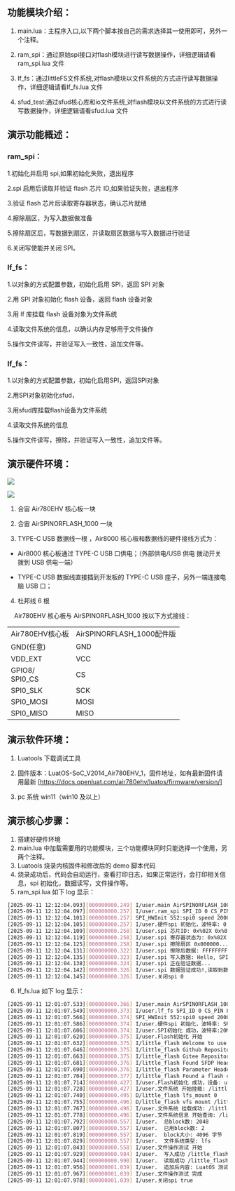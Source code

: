 ## 功能模块介绍：

1. main.lua：主程序入口,以下两个脚本按自己的需求选择其一使用即可，另外一个注释。

2. ram_spi：通过原始spi接口对flash模块进行读写数据操作，详细逻辑请看ram_spi.lua 文件

3. lf_fs：通过littleFS文件系统,对flash模块以文件系统的方式进行读写数据操作，详细逻辑请看lf_fs.lua 文件

4. sfud_test:通过sfud核心库和io文件系统,对flash模块以文件系统的方式进行读写数据操作，详细逻辑请看sfud.lua 文件

## 演示功能概述：

### ram_spi：

1.初始化并启用 spi,如果初始化失败，退出程序

2.spi 启用后读取并验证 flash 芯片 ID,如果验证失败，退出程序

3.验证 flash 芯片后读取寄存器状态，确认芯片就绪

4.擦除扇区，为写入数据做准备

5.擦除扇区后，写数据到扇区，并读取扇区数据与写入数据进行验证

6.关闭写使能并关闭 SPI。

### lf_fs：

1.以对象的方式配置参数，初始化启用 SPI，返回 SPI 对象

2.用 SPI 对象初始化 flash 设备，返回 flash 设备对象

3.用 lf 库挂载 flash 设备对象为文件系统

4.读取文件系统的信息，以确认内存足够用于文件操作

5.操作文件读写，并验证写入一致性，追加文件等。

### lf_fs：

1.以对象的方式配置参数，初始化启用SPI，返回SPI对象

2.用SPI对象初始化sfud，

3.用sfud库挂载flash设备为文件系统

4.读取文件系统的信息

5.操作文件读写，擦除，并验证写入一致性，追加文件等。

## 演示硬件环境：

![](https://docs.openluat.com/accessory/AirSPINORFLASH_1000/image/780EHV.jpg)

![](https://docs.openluat.com/accessory/AirSPINORFLASH_1000/image/norflash.jpg)

1. 合宙 Air780EHV 核心板一块

2. 合宙 AirSPINORFLASH_1000 一块

3. TYPE-C USB 数据线一根 ，Air8000 核心板和数据线的硬件接线方式为：
- Air8000 核心板通过 TYPE-C USB 口供电；（外部供电/USB 供电 拨动开关 拨到 USB 供电一端）

- TYPE-C USB 数据线直接插到开发板的 TYPE-C USB 座子，另外一端连接电脑 USB 口；
4. 杜邦线 6 根

    Air780EHV 核心板与 AirSPINORFLASH_1000 按以下方式接线：

<table>
<tr>
<td>Air780EHV核心板<br/></td><td>AirSPINORFLASH_1000配件版<br/></td></tr>
<tr>
<td>GND(任意)          <br/></td><td>GND<br/></td></tr>
<tr>
<td>VDD_EXT<br/></td><td>VCC<br/></td></tr>
<tr>
<td>GPIO8/<br/>SPI0_CS<br/></td><td>CS<br/></td></tr>
<tr>
<td>SPI0_SLK<br/></td><td>SCK<br/></td></tr>
<tr>
<td>SPI0_MOSI<br/></td><td>MOSI<br/></td></tr>
<tr>
<td>SPI0_MISO<br/></td><td>MISO<br/></td></tr>
</table>

## 演示软件环境：

1. Luatools 下载调试工具

2. 固件版本：LuatOS-SoC_V2014_Air780EHV_1，固件地址，如有最新固件请用最新 [https://docs.openluat.com/air780ehv/luatos/firmware/version/]

3. pc 系统 win11（win10 及以上）

## 演示核心步骤：

1. 搭建好硬件环境
2. main.lua 中加载需要用的功能模块，三个功能模块同时只能选择一个使用，另两个注释。
3. Luatools 烧录内核固件和修改后的 demo 脚本代码
4. 烧录成功后，代码会自动运行，查看打印日志，如果正常运行，会打印相关信息，spi 初始化，数据读写，文件操作等。
5. ram_spi.lua 如下 log 显示：

```bash
[2025-09-11 12:12:04.093][000000000.249] I/user.main AirSPINORFLASH_1000 001.000.000
[2025-09-11 12:12:04.097][000000000.257] I/user.ram_spi SPI_ID 0 CS_PIN 8
[2025-09-11 12:12:04.101][000000000.257] SPI_HWInit 552:spi0 speed 2000000,1994805,154
[2025-09-11 12:12:04.105][000000000.257] I/user.硬件spi 初始化，波特率: 0 2000000
[2025-09-11 12:12:04.109][000000000.258] I/user.spi 芯片ID: 0x%02X 0x%02X 0x%02X 239 64 23
[2025-09-11 12:12:04.119][000000000.258] I/user.spi 寄存器状态为: 0x%02X 0
[2025-09-11 12:12:04.125][000000000.258] I/user.spi 擦除扇区 0x000000...
[2025-09-11 12:12:04.131][000000000.322] I/user.spi 擦除后数据: FFFFFFFFFFFFFFFFFFFFFFFFFFFFFFFF 32
[2025-09-11 12:12:04.135][000000000.323] I/user.spi 写入数据: Hello, SPI Flash! 
[2025-09-11 12:12:04.138][000000000.324] I/user.spi 正在验证数据...
[2025-09-11 12:12:04.142][000000000.326] I/user.spi 数据验证成功!,读取到数据为：Hello, SPI Flash! 
[2025-09-11 12:12:04.145][000000000.326] I/user.关闭spi 0


```

6. lf_fs.lua 如下 log 显示：

```bash
[2025-09-11 12:01:07.533][000000000.366] I/user.main AirSPINORFLASH_1000 001.000.000
[2025-09-11 12:01:07.549][000000000.373] I/user.lf_fs SPI_ID 0 CS_PIN 8
[2025-09-11 12:01:07.566][000000000.374] SPI_HWInit 552:spi0 speed 2000000,1994805,154
[2025-09-11 12:01:07.586][000000000.374] I/user.硬件spi 初始化，波特率: SPI*: 0C7F5D18 2000000
[2025-09-11 12:01:07.606][000000000.374] I/user.SPI初始化 成功，波特率:20MHz
[2025-09-11 12:01:07.620][000000000.375] I/user.Flash初始化 开始
[2025-09-11 12:01:07.632][000000000.375] I/little_flash Welcome to use little flash V0.0.1 .
[2025-09-11 12:01:07.646][000000000.375] I/little_flash Github Repositories https://github.com/Dozingfiretruck/little_flash .
[2025-09-11 12:01:07.663][000000000.375] I/little_flash Gitee Repositories https://gitee.com/Dozingfiretruck/little_flash .
[2025-09-11 12:01:07.681][000000000.376] I/little_flash Found SFDP Header. The Revision is V1.5, NPN is 0, Access Protocol is 0xFF.
[2025-09-11 12:01:07.690][000000000.376] I/little_flash Parameter Header is OK. The Parameter ID is 0xFF00, Revision is V5.1, Length is 16,Parameter Table Pointer is 0x000080.
[2025-09-11 12:01:07.704][000000000.377] I/little_flash Found a flash chip. Size is 8388608 bytes.
[2025-09-11 12:01:07.714][000000000.427] I/user.Flash初始化 成功，设备: userdata: 0C10B3C0
[2025-09-11 12:01:07.728][000000000.427] I/user.文件系统 开始挂载: /little_flash
[2025-09-11 12:01:07.740][000000000.495] D/little_flash lfs_mount 0
[2025-09-11 12:01:07.755][000000000.496] D/little_flash vfs mount /little_flash ret 0
[2025-09-11 12:01:07.767][000000000.496] I/user.文件系统 挂载成功: /little_flash
[2025-09-11 12:01:07.778][000000000.496] I/user.文件系统信息 开始查询: /little_flash
[2025-09-11 12:01:07.792][000000000.557] I/user.  总block数: 2048
[2025-09-11 12:01:07.807][000000000.557] I/user.  已用block数: 2
[2025-09-11 12:01:07.819][000000000.557] I/user.  block大小: 4096 字节
[2025-09-11 12:01:07.829][000000000.557] I/user.  文件系统类型: lfs
[2025-09-11 12:01:07.843][000000000.558] I/user.文件操作测试 开始
[2025-09-11 12:01:07.929][000000000.984] I/user.  写入成功 /little_flash/test.txt 内容: 当前时间: Sun Jan  0 08:00:00 1900
[2025-09-11 12:01:07.944][000000000.990] I/user.  读取成功 /little_flash/test.txt 内容: 当前时间: Sun Jan  0 08:00:00 1900
[2025-09-11 12:01:07.956][000000001.039] I/user.  追加后内容: LuatOS 测试 - 追加时间: Sun Jan  0 08:00:00 1900
[2025-09-11 12:01:07.967][000000001.039] I/user.文件操作测试 完成
[2025-09-11 12:01:07.978][000000001.039] I/user.关闭spi true


```

# 
